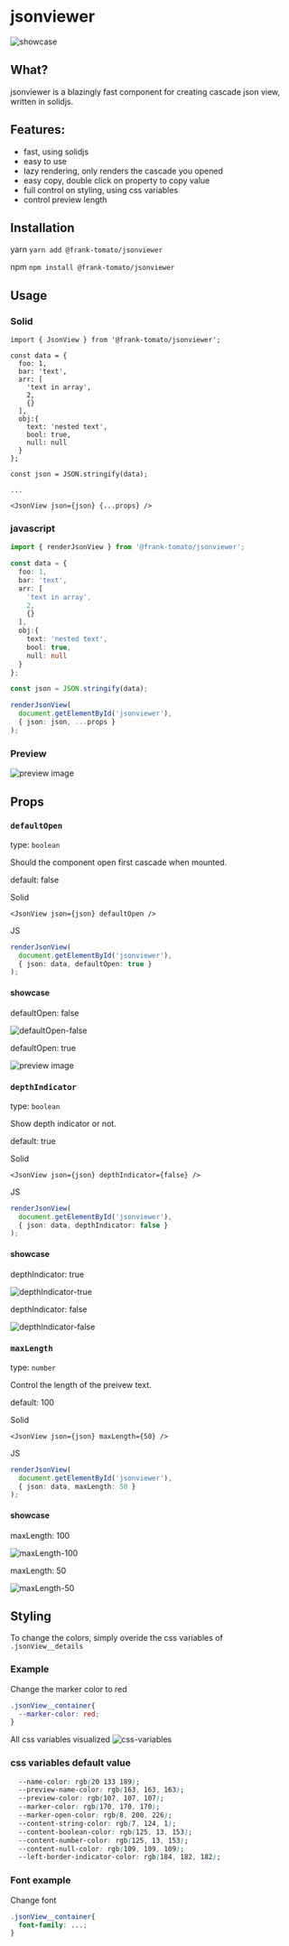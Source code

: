 # jsonviewer

![showcase](/assets/showcase.png)

## What?

jsonviewer is a blazingly fast component for creating cascade json view, written in solidjs.

## Features:
- fast, using solidjs
- easy to use
- lazy rendering, only renders the cascade you opened
- easy copy, double click on property to copy value
- full control on styling, using css variables
- control preview length


## Installation

yarn
`yarn add @frank-tomato/jsonviewer`

npm
`npm install @frank-tomato/jsonviewer`

## Usage 

### Solid

```tsx
import { JsonView } from '@frank-tomato/jsonviewer';

const data = {
  foo: 1,
  bar: 'text',
  arr: [
    'text in array',
    2,
    {}
  ],
  obj:{
    text: 'nested text',
    bool: true,
    null: null
  }
};

const json = JSON.stringify(data);

...

<JsonView json={json} {...props} />
```

### javascript

```ts
import { renderJsonView } from '@frank-tomato/jsonviewer';

const data = {
  foo: 1,
  bar: 'text',
  arr: [
    'text in array',
    2,
    {}
  ],
  obj:{
    text: 'nested text',
    bool: true,
    null: null
  }
};

const json = JSON.stringify(data);

renderJsonView(
  document.getElementById('jsonviewer'), 
  { json: json, ...props }
);

```

### Preview

![preview image](/assets/preview.PNG)

## Props

### `defaultOpen`

type: `boolean`

Should the component open first cascade when mounted.

default: false

Solid
```tsx
<JsonView json={json} defaultOpen />
```

JS
```ts
renderJsonView(
  document.getElementById('jsonviewer'), 
  { json: data, defaultOpen: true }
);
```

#### **showcase**
defaultOpen: false

![defaultOpen-false](/assets/defaultOpen-false.PNG)

defaultOpen: true

![preview image](/assets/preview.PNG)

### `depthIndicator`

type: `boolean`

Show depth indicator or not.

default: true

Solid
```tsx
<JsonView json={json} depthIndicator={false} />
```

JS
```ts
renderJsonView(
  document.getElementById('jsonviewer'), 
  { json: data, depthIndicator: false }
);
```

#### **showcase**

depthIndicator: true

![depthIndicator-true](/assets/depthIndicator-true.PNG)

depthIndicator: false

![depthIndicator-false](/assets/depthIndicator-false.PNG)

### `maxLength`

type: `number`

Control the length of the preivew text.

default: 100

Solid
```tsx
<JsonView json={json} maxLength={50} />
```

JS
```ts
renderJsonView(
  document.getElementById('jsonviewer'), 
  { json: data, maxLength: 50 }
);
```

#### **showcase**
maxLength: 100

![maxLength-100](/assets/maxLength-100.PNG)

maxLength: 50

![maxLength-50](/assets/maxLength-50.PNG)

## Styling 
To change the colors, simply overide the css variables of `.jsonView__details`

### Example

Change the marker color to red
```css
.jsonView__container{
  --marker-color: red;
}
```
All css variables visualized
![css-variables](/assets/css-variables.PNG)

### css variables default value

```css
  --name-color: rgb(20 133 189);
  --preview-name-color: rgb(163, 163, 163);
  --preview-color: rgb(107, 107, 107);
  --marker-color: rgb(170, 170, 170);
  --marker-open-color: rgb(8, 200, 226);
  --content-string-color: rgb(7, 124, 1);
  --content-boolean-color: rgb(125, 13, 153);
  --content-number-color: rgb(125, 13, 153);
  --content-null-color: rgb(109, 109, 109);
  --left-border-indicator-color: rgb(184, 182, 182);
```
### Font example

Change font
```css
.jsonView__container{
  font-family: ...;
}
```
